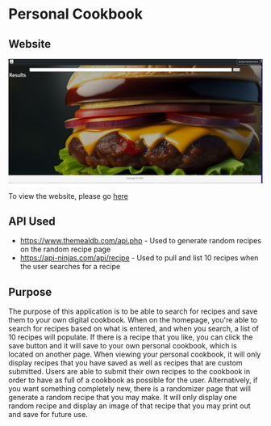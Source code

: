 # Personal Cookbook

## Website

![Cookbook Website](/Assets/images/example.jpg)

To view the website, please go [here](https://tzuzu.github.io/Personal-Cookbook/)

## API Used

* https://www.themealdb.com/api.php - Used to generate random recipes on the random recipe page
* https://api-ninjas.com/api/recipe - Used to pull and list 10 recipes when the user searches for a recipe

## Purpose

The purpose of this application is to be able to search for recipes and save them to your own digital cookbook. When on the homepage, you're able to search for recipes based on what is entered, and when you search, a list of 10 recipes will populate. If there is a recipe that you like, you can click the save button and it will save to your own personal cookbook, which is located on another page. When viewing your personal cookbook, it will only display recipes that you have saved as well as recipes that are custom submitted. Users are able to submit their own recipes to the cookbook in order to have as full of a cookbook as possible for the user. Alternatively, if you want something completely new, there is a randomizer page that will generate a random recipe that you may make. It will only display one random recipe and display an image of that recipe that you may print out and save for future use.
